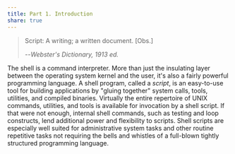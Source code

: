 ```yaml
---
title: Part 1. Introduction
share: true
---
```


> Script: A writing; a written document. \[Obs.]
>
>--<cite>Webster's Dictionary, 1913 ed.</cite>

The shell is a command interpreter. More than just the insulating layer between the operating system kernel and the user, it's also a fairly powerful programming language. A shell program, called a _script_, is an easy-to-use tool for building applications by "gluing together" system calls, tools, utilities, and compiled binaries. Virtually the entire repertoire of UNIX commands, utilities, and tools is available for invocation by a shell script. If that were not enough, internal shell commands, such as testing and loop constructs, lend additional power and flexibility to scripts. Shell scripts are especially well suited for administrative system tasks and other routine repetitive tasks not requiring the bells and whistles of a full-blown tightly structured programming language.
